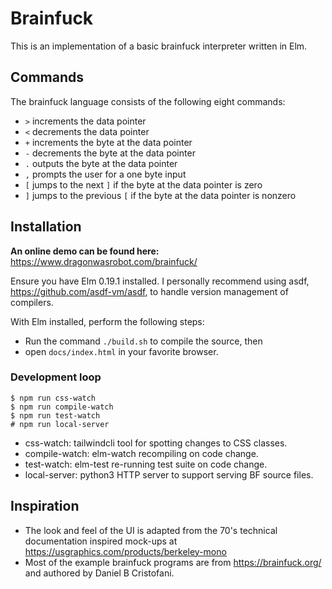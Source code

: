 # Brainfuck

This is an implementation of a basic brainfuck interpreter written in Elm.

## Commands

The brainfuck language consists of the following eight commands:

- `>` increments the data pointer
- `<` decrements the data pointer
- `+` increments the byte at the data pointer
- `-` decrements the byte at the data pointer
- `.` outputs the byte at the data pointer
- `,` prompts the user for a one byte input
- `[` jumps to the next `]` if the byte at the data pointer is zero
- `]` jumps to the previous `[` if the byte at the data pointer is nonzero

## Installation

**An online demo can be found here:** https://www.dragonwasrobot.com/brainfuck/

Ensure you have Elm 0.19.1 installed. I personally recommend using asdf,
https://github.com/asdf-vm/asdf, to handle version management of compilers.

With Elm installed, perform the following steps:

- Run the command `./build.sh` to compile the source, then
- open `docs/index.html` in your favorite browser.

### Development loop

    $ npm run css-watch
    $ npm run compile-watch
    $ npm run test-watch
    # npm run local-server

- css-watch: tailwindcli tool for spotting changes to CSS classes.
- compile-watch: elm-watch recompiling on code change.
- test-watch: elm-test re-running test suite on code change.
- local-server: python3 HTTP server to support serving BF source files.

## Inspiration

- The look and feel of the UI is adapted from the 70's technical documentation
  inspired mock-ups at https://usgraphics.com/products/berkeley-mono
- Most of the example brainfuck programs are from https://brainfuck.org/ and
  authored by Daniel B Cristofani.
